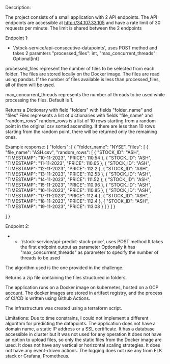 Description:

The project consists of a small application with 2 API endpoints.
The API endpoints are accessible at http://34.107.33.105 and have a rate limit of 30 requests per minute. The limit is shared between the 2 endpoints

Endpoint 1:
 - '/stock-service/api-consecutive-datapoints', uses POST method and takes 2 paramters
 "processed_files": int, "max_concurrent_threads": Optional[int]

 processed_files represent the number of files to be selected from each folder. The files
 are stored locally on the Docker image. The files are read using pandas.
 If the number of files available is less than processed_files, all of them will be used.

 max_concurrent_threads represents the number of threads to be used while processing the files.
 Default is 1.

 Returns a Dictionary with field "folders" with fields "folder_name" and "files"
 Files represents a list of dictionaries with fields "file_name" and "random_rows"
 random_rows is a list of 10 rows starting from a random point in the original csv sorted ascending.
 If there are less than 10 rows starting from the random point, there will be returned only the remaining ones.

 Example response: {
  "folders": [
    {
      "folder_name": "NYSE",
      "files": [
        {
          "file_name": "ASH.csv",
          "random_rows": [
            {
              "STOCK_ID": "ASH",
              "TIMESTAMP": "10-11-2023",
              "PRICE": 110.54
            },
            {
              "STOCK_ID": "ASH",
              "TIMESTAMP": "11-11-2023",
              "PRICE": 110.65
            },
            {
              "STOCK_ID": "ASH",
              "TIMESTAMP": "12-11-2023",
              "PRICE": 112.2
            },
            {
              "STOCK_ID": "ASH",
              "TIMESTAMP": "13-11-2023",
              "PRICE": 112.53
            },
            {
              "STOCK_ID": "ASH",
              "TIMESTAMP": "14-11-2023",
              "PRICE": 111.52
            },
            {
              "STOCK_ID": "ASH",
              "TIMESTAMP": "15-11-2023",
              "PRICE": 110.96
            },
            {
              "STOCK_ID": "ASH",
              "TIMESTAMP": "16-11-2023",
              "PRICE": 110.85
            },
            {
              "STOCK_ID": "ASH",
              "TIMESTAMP": "17-11-2023",
              "PRICE": 112.4
            },
            {
              "STOCK_ID": "ASH",
              "TIMESTAMP": "18-11-2023",
              "PRICE": 112.4
            },
            {
              "STOCK_ID": "ASH",
              "TIMESTAMP": "19-11-2023",
              "PRICE": 113.08
            }
          ]
        }
      ]
    }
   
  ]
}

Endpoint 2:
 - - '/stock-service/api-predict-stock-price', uses POST method
 It takes the first endpoint output as parameter
 Optionally it has "max_concurrent_threads" as parameter to specify the number of threads to be used

 The algorithm used is the one provided in the challenge.

 Returns a zip file containing the files structured in folders.


 The application runs on a Docker image on kubernetes, hosted on a GCP account.
 The docker images are stored in artifact registry, and the process of CI/CD is
 written using Github Actions.

 The infrastructure was created using a terraform script. 

 Limitations:
 Due to time constrains, I could not implement a different algorithm for predicting the datapoints.
 The application does not have a domain name, a static IP address or a SSL certificate.
 It has a database accessible in cluster but it was not used for any operation
 It does not have an option to upload files, so only the static files from the Docker image are used.
 It does not have any vertical or horizontal scaling strategies.
 It does not have any event-driven actions.
 The logging does not use any from ELK stack or Grafana, Prometheus.

